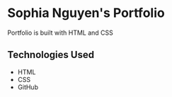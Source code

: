 # Sophia Nguyen's Portfolio
Portfolio is built with HTML and CSS
## Technologies Used
- HTML
- CSS
- GitHub
